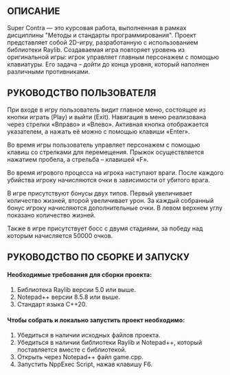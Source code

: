 ## ОПИСАНИЕ

Super Contra — это курсовая работа, выполненная в рамках дисциплины "Методы и стандарты программирования". 
Проект представляет собой 2D-игру, разработанную с использованием библиотеки Raylib. Создаваемая игра повторяет уровень из оригинальной игры: игрок управляет главным персонажем с помощью клавиатуры. Его задача – дойти до конца уровня, который наполнен различными противниками.

## РУКОВОДСТВО ПОЛЬЗОВАТЕЛЯ

<p>При входе в игру пользователь видит главное меню, состоящее из кнопки играть (Play) и выйти (Exit). Навигация в меню реализована через стрелки «Вправо» и «Влево». Активная кнопка отображается указателем, а нажать её можно с помощью клавиши «Enter».</p>
<p>Во время игры пользователь управляет персонажем с помощью клавиш со стрелками для перемещения. Прыжок осуществляется нажатием пробела, а стрельба – клавишей «F».</p>
<p>Во время игрового процесса на игрока наступают враги. После каждого убийства игроку начисляются очки в зависимости от убитого врага.</p>
<p>В игре присутствуют бонусы двух типов. Первый увеличивает количество жизней, второй увеличивает урон. За каждый собранный бонус игроку начисляются дополнительные очки. В левом верхнем углу показано количество жизней.</p>
<p>Также в игре присутствует босс с двумя стадиями, за победу над которым начисляется 50000 очков.</p>

## РУКОВОДСТВО ПО СБОРКЕ И ЗАПУСКУ

#### Необходимые требования для сборки проекта:

1.	Библиотека Raylib версии 5.0 или выше.
2.	Notepad++ версии 8.5.8 или выше.
3.	Стандарт языка С++20.

#### Чтобы собрать и локально запустить проект необходимо:

1.	Убедиться в наличии исходных файлов проекта.
2.	Убедиться в наличии библиотеки Raylib и Notepad++, который поставляется вместе с библиотекой.
3.	Открыть через Notepad++ файл game.cpp.
4.	Запустить NppExec Script, нажав клавишу F6.




